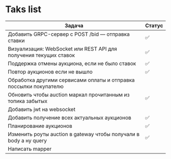 # Taks list

|Задача|Статус|
|---------|---|
Добавить GRPC-сервер с POST /bid — отправка ставки | ✅|
Визуализация: WebSocket или REST API для получения текущих ставок | ✅|
Поддержка отмены аукциона, если не было ставок | ✅|
Повтор аукционов если не вышло | ✅|
Обработка другими сервисами оплаты и отправка поссылки покупателю |  |
Обновить чтобы auction маркал прочитанным из топика забытых | ✅|
Добавить jwt на websocket | |
Добавить получение всех актуальных аукционов | ✅ |
Планирование аукционов | ✅ |
Изменить роуты auction в gateway чтобы получали в body а ну query | ✅ |
Написать mapper | |
